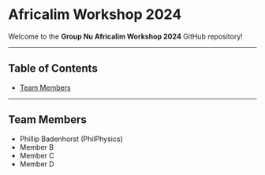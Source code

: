 # Africalim Workshop 2024

Welcome to the **Group Nu Africalim Workshop 2024** GitHub repository! 

---

## Table of Contents

- [Team Members](#team-members)

---

## Team Members
- Phillip Badenhorst (PhilPhysics)
- Member B
- Member C
- Member D
